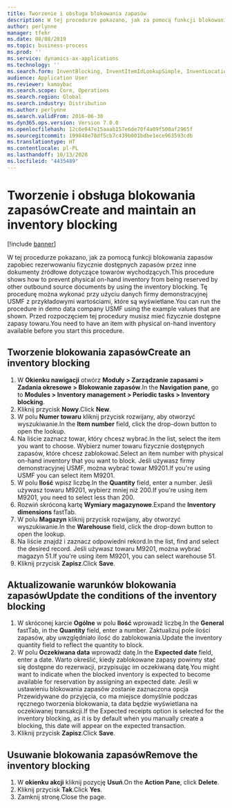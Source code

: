 ```yaml
---
title: Tworzenie i obsługa blokowania zapasów
description: W tej procedurze pokazano, jak za pomocą funkcji blokowania zapasów zapobiec rezerwowaniu fizycznie dostępnych zapasów przez inne dokumenty źródłowe dotyczące towarów wychodzących.
author: perlynne
manager: tfehr
ms.date: 08/08/2019
ms.topic: business-process
ms.prod: ''
ms.service: dynamics-ax-applications
ms.technology: ''
ms.search.form: InventBlocking, InventItemIdLookupSimple, InventLocationIdLookup
audience: Application User
ms.reviewer: kamaybac
ms.search.scope: Core, Operations
ms.search.region: Global
ms.search.industry: Distribution
ms.author: perlynne
ms.search.validFrom: 2016-06-30
ms.dyn365.ops.version: Version 7.0.0
ms.openlocfilehash: 12c6e047e15aaab157e6de70f4a09f500af2965f
ms.sourcegitcommit: 199848e78df5cb7c439b001bdbe1ece963593cdb
ms.translationtype: HT
ms.contentlocale: pl-PL
ms.lasthandoff: 10/13/2020
ms.locfileid: "4435489"
---
```

# <a name="create-and-maintain-an-inventory-blocking"></a><span data-ttu-id="f8fa1-103">Tworzenie i obsługa blokowania zapasów</span><span class="sxs-lookup"><span data-stu-id="f8fa1-103">Create and maintain an inventory blocking</span></span>

[!include [banner](../../includes/banner.md)]

<span data-ttu-id="f8fa1-104">W tej procedurze pokazano, jak za pomocą funkcji blokowania zapasów zapobiec rezerwowaniu fizycznie dostępnych zapasów przez inne dokumenty źródłowe dotyczące towarów wychodzących.</span><span class="sxs-lookup"><span data-stu-id="f8fa1-104">This procedure shows how to prevent physical on-hand inventory from being reserved by other outbound source documents by using the inventory blocking.</span></span> <span data-ttu-id="f8fa1-105">Tę procedurę można wykonać przy użyciu danych firmy demonstracyjnej USMF z przykładowymi wartościami, które są wyświetlane.</span><span class="sxs-lookup"><span data-stu-id="f8fa1-105">You can run the procedure in demo data company USMF using the example values that are shown.</span></span> <span data-ttu-id="f8fa1-106">Przed rozpoczęciem tej procedury musisz mieć fizycznie dostępne zapasy towaru.</span><span class="sxs-lookup"><span data-stu-id="f8fa1-106">You need to have an item with physical on-hand inventory available before you start this procedure.</span></span>


## <a name="create-an-inventory-blocking"></a><span data-ttu-id="f8fa1-107">Tworzenie blokowania zapasów</span><span class="sxs-lookup"><span data-stu-id="f8fa1-107">Create an inventory blocking</span></span>
1. <span data-ttu-id="f8fa1-108">W **Okienku nawigacji** otwórz **Moduły > Zarządzanie zapasami > Zadania okresowe > Blokowanie zapasów**.</span><span class="sxs-lookup"><span data-stu-id="f8fa1-108">In the **Navigation pane**, go to **Modules > Inventory management > Periodic tasks > Inventory blocking**.</span></span>
2. <span data-ttu-id="f8fa1-109">Kliknij przycisk **Nowy**.</span><span class="sxs-lookup"><span data-stu-id="f8fa1-109">Click **New**.</span></span>
3. <span data-ttu-id="f8fa1-110">W polu **Numer towaru** kliknij przycisk rozwijany, aby otworzyć wyszukiwanie.</span><span class="sxs-lookup"><span data-stu-id="f8fa1-110">In the **Item number** field, click the drop-down button to open the lookup.</span></span>
4. <span data-ttu-id="f8fa1-111">Na liście zaznacz towar, który chcesz wybrać.</span><span class="sxs-lookup"><span data-stu-id="f8fa1-111">In the list, select the item you want to choose.</span></span> <span data-ttu-id="f8fa1-112">Wybierz numer towaru fizycznie dostępnych zapasów, które chcesz zablokować.</span><span class="sxs-lookup"><span data-stu-id="f8fa1-112">Select an item number with physical on-hand inventory that you want to block.</span></span> <span data-ttu-id="f8fa1-113">Jeśli używasz firmy demonstracyjnej USMF, można wybrać towar M9201.</span><span class="sxs-lookup"><span data-stu-id="f8fa1-113">If you're using USMF you can select item M9201.</span></span>  
5. <span data-ttu-id="f8fa1-114">W polu **Ilość** wpisz liczbę.</span><span class="sxs-lookup"><span data-stu-id="f8fa1-114">In the **Quantity** field, enter a number.</span></span> <span data-ttu-id="f8fa1-115">Jeśli używasz towaru M9201, wybierz mniej niż 200.</span><span class="sxs-lookup"><span data-stu-id="f8fa1-115">If you're using item M9201, you need to select less than 200.</span></span>
6. <span data-ttu-id="f8fa1-116">Rozwiń skróconą kartę **Wymiary magazynowe**.</span><span class="sxs-lookup"><span data-stu-id="f8fa1-116">Expand the **Inventory dimensions** fastTab.</span></span>
7. <span data-ttu-id="f8fa1-117">W polu **Magazyn** kliknij przycisk rozwijany, aby otworzyć wyszukiwanie.</span><span class="sxs-lookup"><span data-stu-id="f8fa1-117">In the **Warehouse** field, click the drop-down button to open the lookup.</span></span>
8. <span data-ttu-id="f8fa1-118">Na liście znajdź i zaznacz odpowiedni rekord.</span><span class="sxs-lookup"><span data-stu-id="f8fa1-118">In the list, find and select the desired record.</span></span> <span data-ttu-id="f8fa1-119">Jeśli używasz towaru M9201, można wybrać magazyn 51.</span><span class="sxs-lookup"><span data-stu-id="f8fa1-119">If you're using item M9201, you can select warehouse 51.</span></span>  
9. <span data-ttu-id="f8fa1-120">Kliknij przycisk **Zapisz**.</span><span class="sxs-lookup"><span data-stu-id="f8fa1-120">Click **Save**.</span></span>

## <a name="update-the-conditions-of-the-inventory-blocking"></a><span data-ttu-id="f8fa1-121">Aktualizowanie warunków blokowania zapasów</span><span class="sxs-lookup"><span data-stu-id="f8fa1-121">Update the conditions of the inventory blocking</span></span>
1. <span data-ttu-id="f8fa1-122">W skróconej karcie **Ogólne** w polu **Ilość** wprowadź liczbę.</span><span class="sxs-lookup"><span data-stu-id="f8fa1-122">In the **General** fastTab, in the **Quantity** field, enter a number.</span></span> <span data-ttu-id="f8fa1-123">Zaktualizuj pole ilości zapasów, aby uwzględniało ilość do zablokowania.</span><span class="sxs-lookup"><span data-stu-id="f8fa1-123">Update the inventory quantity field to reflect the quantity to block.</span></span>  
2. <span data-ttu-id="f8fa1-124">W polu **Oczekiwana data** wprowadź datę.</span><span class="sxs-lookup"><span data-stu-id="f8fa1-124">In the **Expected date** field, enter a date.</span></span> <span data-ttu-id="f8fa1-125">Warto określić, kiedy zablokowane zapasy powinny stać się dostępne do rezerwacji, przypisując im oczekiwaną datę.</span><span class="sxs-lookup"><span data-stu-id="f8fa1-125">You might want to indicate when the blocked inventory is expected to become available for reservation by assigning an expected date.</span></span> <span data-ttu-id="f8fa1-126">Jeśli w ustawieniu blokowania zapasów zostanie zaznaczona opcja Przewidywane do przyjęcia, co ma miejsce domyślnie podczas ręcznego tworzenia blokowania, ta data będzie wyświetlana na oczekiwanej transakcji.</span><span class="sxs-lookup"><span data-stu-id="f8fa1-126">If the Expected receipts option is selected for the inventory blocking, as it is by default when you manually create a blocking, this date will appear on the expected transaction.</span></span>  
3. <span data-ttu-id="f8fa1-127">Kliknij przycisk **Zapisz**.</span><span class="sxs-lookup"><span data-stu-id="f8fa1-127">Click **Save**.</span></span>

## <a name="remove-the-inventory-blocking"></a><span data-ttu-id="f8fa1-128">Usuwanie blokowania zapasów</span><span class="sxs-lookup"><span data-stu-id="f8fa1-128">Remove the inventory blocking</span></span>
1. <span data-ttu-id="f8fa1-129">W **okienku akcji** kliknij pozycję **Usuń**.</span><span class="sxs-lookup"><span data-stu-id="f8fa1-129">On the **Action Pane**, click **Delete**.</span></span>
2. <span data-ttu-id="f8fa1-130">Kliknij przycisk **Tak**.</span><span class="sxs-lookup"><span data-stu-id="f8fa1-130">Click **Yes**.</span></span>
3. <span data-ttu-id="f8fa1-131">Zamknij stronę.</span><span class="sxs-lookup"><span data-stu-id="f8fa1-131">Close the page.</span></span>

